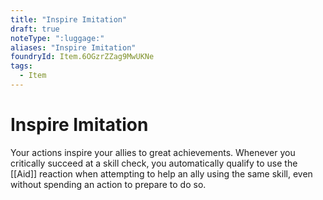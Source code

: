 ```yaml
---
title: "Inspire Imitation"
draft: true
noteType: ":luggage:"
aliases: "Inspire Imitation"
foundryId: Item.6OGzrZZag9MwUKNe
tags:
  - Item
---
```


# Inspire Imitation

Your actions inspire your allies to great achievements. Whenever you critically succeed at a skill check, you automatically qualify to use the [[Aid]] reaction when attempting to help an ally using the same skill, even without spending an action to prepare to do so.
